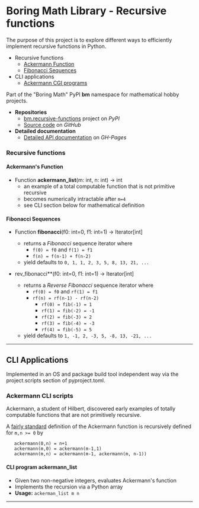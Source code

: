 # Boring Math Library - Recursive functions

The purpose of this project is to explore different ways to efficiently
implement recursive functions in Python.

* Recursive functions
  * [Ackermann Function](#ackermann-s-function)
  * [Fibonacci Sequences](#fibonacci-sequences)
* CLI applications
  * [Ackermann CGI programs](#ackermann-cgi-scripts)

Part of the "Boring Math" PyPI **bm** namespace for mathematical hobby
projects.

* **Repositories**
  * [bm.recursive-functions][1] project on *PyPI*
  * [Source code][2] on *GitHub*
* **Detailed documentation**
  * [Detailed API documentation][3] on *GH-Pages*

### Recursive functions

#### Ackermann's Function

* Function **ackermann_list**(m: int, n: int) -> int
  * an example of a total computable function that is not primitive recursive
  * becomes numerically intractable after `m=4`
  * see CLI section below for mathematical definition

#### Fibonacci Sequences

* Function **fibonacci**(f0: int=0, f1: int=1) -> Iterator[int]
  * returns a *Fibonacci* sequence iterator where
    * `f(0) = f0` and `f(1) = f1`
    * `f(n) = f(n-1) + f(n-2)`
  * yield defaults to `0, 1, 1, 2, 3, 5, 8, 13, 21, ...`

* rev_fibonacci**(f0: int=0, f1: int=1) -> Iterator[int]
  * returns a *Reverse Fibonacci* sequence iterator where
    * `rf(0) = f0` and `rf(1) = f1`
    * `rf(n) = rf(n-1) - rf(n-2)`
      * `rf(0) = fib(-1) = 1`
      * `rf(1) = fib(-2) = -1`
      * `rf(2) = fib(-3) = 2`
      * `rf(3) = fib(-4) = -3`
      * `rf(4) = fib(-5) = 5`
  * yield defaults to `1, -1, 2, -3, 5, -8, 13, -21, ...`

---

## CLI Applications

Implemented in an OS and package build tool independent way via the
project.scripts section of pyproject.toml.

### Ackermann CLI scripts

Ackermann, a student of Hilbert, discovered early examples of totally
computable functions that are not primitively recursive.

A [fairly standard][4] definition of the Ackermann function is
recursively defined for `m,n >= 0` by

```
   ackermann(0,n) = n+1
   ackermann(m,0) = ackermann(m-1,1)
   ackermann(m,n) = ackermann(m-1, ackermann(m, n-1))
```

#### CLI program **ackermann_list**

* Given two non-negative integers, evaluates Ackermann's function
* Implements the recursion via a Python array
* **Usage:** `ackerman_list m n`

---

[1]: https://pypi.org/project/bm.recursive-functions/
[2]: https://github.com/grscheller/bm-recursive-functions/
[3]: https://grscheller.github.io/boring-math-docs/recursive-functions/
[4]: https://mathworld.wolfram.com/AckermannFunction.html

